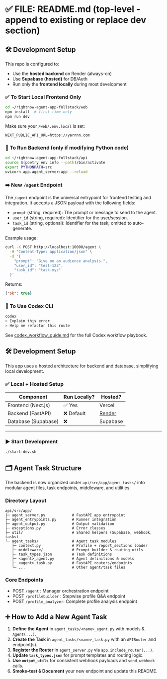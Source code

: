 # ✅ FILE: README.md (top-level - append to existing or replace dev section)
## 🛠 Development Setup

This repo is configured to:
- Use the **hosted backend** on Render (always-on)
- Use **Supabase (hosted)** for DB/Auth
- Run only the **frontend locally** during most development

### ✅ To Start Local Frontend Only
```bash
cd ~/rightnow-agent-app-fullstack/web
npm install  # first time only
npm run dev
```

Make sure your `/web/.env.local` is set:
```
NEXT_PUBLIC_API_URL=https://yarnnn.com
```

### 🧪 To Run Backend (only if modifying Python code)
```bash
cd ~/rightnow-agent-app-fullstack/api
source $(poetry env info --path)/bin/activate
export PYTHONPATH=src
uvicorn app.agent_server:app --reload
```

### ➡️ New `/agent` Endpoint

The `/agent` endpoint is the universal entrypoint for frontend testing and integration. It accepts a JSON payload with the following fields:

- `prompt` (string, required): The prompt or message to send to the agent.
- `user_id` (string, required): Identifier for the user/session.
- `task_id` (string, optional): Identifier for the task; omitted to auto-generate.

Example usage:
```bash
curl -X POST http://localhost:10000/agent \
  -H "Content-Type: application/json" \
  -d '{
    "prompt": "Give me an audience analysis.",
    "user_id": "test-123",
    "task_id": "task-xyz"
  }'
```

Returns:
```json
{"ok": true}
```

### 🤖 To Use Codex CLI
```bash
codex
> Explain this error
> Help me refactor this route
```
See [codex_workflow_guide.md](./codex/codex_workflow_guide.md) for the full Codex workflow playbook.

## 🛠 Development Setup

This app uses a hosted architecture for backend and database, simplifying local development.

### ✅ Local + Hosted Setup
| Component     | Run Locally? | Hosted?                              |
|---------------|--------------|---------------------------------------|
| Frontend (Next.js) | ✅ Yes       | Vercel                              |
| Backend (FastAPI)  | ❌ Default  | [Render](https://yarnnn.com) |
| Database (Supabase) | ❌         | Supabase                            |

---

### ▶️ Start Development

```bash
./start-dev.sh
```

## 🗂 Agent Task Structure

The backend is now organized under `api/src/app/agent_tasks/` into modular agent files, task endpoints, middleware, and utilities.

### Directory Layout
```
api/src/app/
├─ agent_server.py            # FastAPI app entrypoint
├─ agent_entrypoints.py       # Runner integration
├─ agent_output.py            # Output validation
├─ exceptions.py              # Error classes
├─ util/                      # Shared helpers (Supabase, webhook, tasks)
└─ agent_tasks/               # Agent task modules
   ├─ context.py              # Profile + report_sections loader
   ├─ middleware/             # Prompt builder & routing utils
   ├─ task_types.json         # Task definitions
   ├─ <agent>_agent.py        # Agent definitions & models
   ├─ <agent>_task.py         # FastAPI routers/endpoints
   └─ ...                     # Other agent/task files
```

### Core Endpoints
- POST `/agent`           : Manager orchestration endpoint
- POST `/profilebuilder` : Stepwise profile Q&A endpoint
- POST `/profile_analyzer`: Complete profile analysis endpoint

## ➕ How to Add a New Agent Task
1. **Define the Agent** in `agent_tasks/<name>_agent.py` with models & `Agent(...)`.
2. **Create the Task** in `agent_tasks/<name>_task.py` with an `APIRouter` and endpoint(s).
3. **Register the Router** in `agent_server.py` via `app.include_router(...)`.
4. **Update `task_types.json`** for prompt templates and routing logic.
5. **Use `output_utils`** for consistent webhook payloads and `send_webhook` calls.
6. **Smoke-test & Document** your new endpoint and update this README.